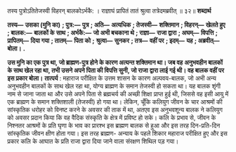  

तस्य पुत्रोऽतितेजस्वी विहरन् बालकोऽर्भकै: । राज्ञाघं प्रापितं तातं श्रुत्वा तत्रेदमब्रवीत् ॥ ३२॥ **शब्दार्थ** 

**तस्य—** **उसका (मुनि का)** **; पुत्र:—** **पुत्र** **; अति—** **अत्यधिक** **; तेजस्वी—** **शक्तिमान** **; विहरन्—** **खेलते हुए** **; बालक:—** **बालकों के** **साथ** **; अर्भकै:—** **जो अभी बचकाना थे** **; राज्ञा—** **राजा द्वारा** **; अघम्—** **विपत्ति** **; प्रापितम्—** **दिया गया** **; तातम्—** **पिता को** **;** **श्रुत्वा—** **सुनकर** **; तत्र—** **वहीं पर** **; इदम्—** **यह** **; अब्रवीत्—** **बोला।** **.** 

**उस मुनि का एक पुत्र था, जो ब्राह्मण-पुत्र होने के कारण अत्यन्त शक्तिमान था। जब वह** **अनुभवहीन बालकों के साथ खेल रहा था, तभी उसने अपने पिता की विपत्ति सुनी, जो राजा** **द्वारा लाई गई थी। वह बालक वहीं पर इस प्रकार बोला।** **तात्पर्य** : महाराज परीक्षित के उत्तम शासन के कारण अल्पवय-बालक, जो अभी अन्य अनुभवहीन बालकों के साथ खेल रहा था, योग्य ब्राह्मण के समान तेजस्वी हो सकता था। यह बालक शृंगी नाम से जाना जाता था और उसे अपने पिता से ब्रह्मचर्य की अच्छी शिक्षा प्राप्त हुई थी, जिससे वह इसी आयु में एक ब्राह्मण के समान शक्तिशाली (तेजस्वी) हो गया था। लेकिन, चूँकि कलियुग जीवन के चार आश्रमों की सांस्कृतिक धरोहर को विनष्ट करने के अवसर की ताक में था, अतएव इस अनुभवशून्य बालक ने कलियुग को अवसर प्रदान किया कि वह वैदिक संस्कृति के क्षेत्र में प्रविष्ट हो सके। कलि के प्रभाव से, जीवन के निश्नतर आश्रमों के प्रति घृणा के भाव का प्रारश्भ इस ब्राह्मण बालक से हुआ और इस तरह दिन-प्रति-दिन सांस्कृतिक जीवन क्षीण होता गया। इस तरह ब्राह्मण- अन्याय के पहले शिकार महाराज परीक्षित हुए और इस प्रकार कलि के आघात के प्रति राजा द्वारा दिया जाने वाला संरक्षण शिथिल पड़ गया। 